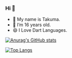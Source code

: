 ### Hi 👋

- 🤔 My name is Takuma.
- 💬 I’m 16 years old.
- 😄 I Love Dart Languages.


[![Anurag's GitHub stats](https://github-readme-stats.vercel.app/api?username=Kuma-deve&show_icons=true&count_private=true&include_all_commits=true&hide=contribs)](https://github.com/anuraghazra/github-readme-stats)

[![Top Langs](https://github-readme-stats.vercel.app/api/top-langs/?username=Kuma-deve&layout=compact)](https://github.com/anuraghazra/github-readme-stats)
